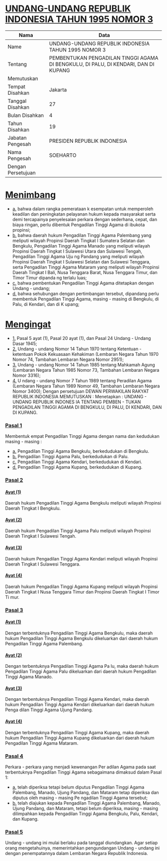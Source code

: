 # [UNDANG-UNDANG REPUBLIK INDONESIA TAHUN 1995 NOMOR 3](http://example.org/legal/peraturan/uu/1995/3)

| Nama | Data |
| ------ | ----- |
|Name|UNDANG-UNDANG REPUBLIK INDONESIA TAHUN 1995 NOMOR 3|
|Tentang| PEMBENTUKAN PENGADILAN TINGGI AGAMA DI BENGKULU, DI PALU, DI KENDARI, DAN DI KUPANG|
|Memutuskan||
|Tempat Disahkan|Jakarta|
|Tanggal Disahkan|27|
|Bulan Disahkan|4|
|Tahun Disahkan|19|
|Jabatan Pengesah|PRESIDEN REPUBLIK INDONESIA|
|Nama Pengesah|SOEHARTO|
|Dengan Persetujuan||
# [Menimbang](http://example.org/legal/peraturan/uu/1995/3/menimbang)

* [a.](http://example.org/legal/peraturan/uu/1995/3/menimbang/huruf/a) bahwa dalam rangka pemerataan k esempatan untuk memperoleh keadilan dan peningkatan pelayanan hukum kepada masyarakat serta demi tercapainya penyelesaian perkara dengan sederhana, cepat, dan biaya ringan, perlu dibentuk Pengadilan Tinggi Agama di ibukota propinsi;
* [b.](http://example.org/legal/peraturan/uu/1995/3/menimbang/huruf/b) bahwa daerah hukum Pengadilan Tinggi Agama Palembang yang meliputi wilayah Propinsi Daerah Tingkat I Sumatera Selatan dan Bengkulu, Pengadilan Tinggi Agama Manado yang meliputi wilayah Propinsi Daerah Tingkat I Sulawesi Utara dan Sulawesi Tengah, Pengadilan Tinggi Agama Uju ng Pandang yang meliputi wilayah Propinsi Daerah Tingkat I Sulawesi Selatan dan Sulawesi Tenggara, serta Pengadilan Tinggi Agama Mataram yang meliputi wilayah Propinsi Daerah Tingkat I Bali, Nusa Tenggara Barat, Nusa Tenggara Timur, dan Timor Timur dipanda ng terlalu luas;
* [c.](http://example.org/legal/peraturan/uu/1995/3/menimbang/huruf/c) bahwa pembentukan Pengadilan Tinggi Agama ditetapkan dengan Undang - undang;
* [d.](http://example.org/legal/peraturan/uu/1995/3/menimbang/huruf/d) bahwa sehubungan dengan pertimbangan tersebut, dipandang perlu membentuk Pengadilan Tinggi Agama, masing - masing di Bengkulu, di Palu, di Kendari, dan di K upang;
# [Mengingat](http://example.org/legal/peraturan/uu/1995/3/mengingat)

* [1.](http://example.org/legal/peraturan/uu/1995/3/mengingat/huruf/0001) Pasal 5 ayat (1), Pasal 20 ayat (1), dan Pasal 24 Undang - Undang Dasar 1945;
* [2.](http://example.org/legal/peraturan/uu/1995/3/mengingat/huruf/0002) Undang - undang Nomor 14 Tahun 1970 tentang Ketentuan - ketentuan Pokok Kekuasaan Kehakiman (Lembaran Negara Tahun 1970 Nomor 74, Tambahan Lembaran Negara Nomor 2951);
* [3.](http://example.org/legal/peraturan/uu/1995/3/mengingat/huruf/0003) Undang - undang Nomor 14 Tahun 1985 tentang Mahkamah Agung (Lembaran Negara Tahun 1985 Nomor 73, Tambahan Lembaran Negara Nomor 3316);
* [4.](http://example.org/legal/peraturan/uu/1995/3/mengingat/huruf/0004) U ndang - undang Nomor 7 Tahun 1989 tentang Peradilan Agama (Lembaran Negara Tahun 1989 Nomor 49, Tambahan Lembaran Negara Nomor 3400); Dengan persetujuan DEWAN PERWAKILAN RAKYAT REPUBLIK INDONESIA MEMUTUSKAN : Menetapkan : UNDANG - UNDANG REPUBLIK INDONES IA TENTANG PEMBEN - TUKAN PENGADILAN TINGGI AGAMA DI BENGKULU, DI PALU, DI KENDARI, DAN DI KUPANG.

### [Pasal 1](http://example.org/legal/peraturan/uu/1995/3/pasal/0001)
Membentuk empat Pengadilan Tinggi Agama dengan nama dan kedudukan masing - masing :
* [a.](http://example.org/legal/peraturan/uu/1995/3/pasal/0001/versi/00190427/huruf/a) Pengadilan Tinggi Agama Bengkulu, berkedudukan di Bengkulu.
* [b.](http://example.org/legal/peraturan/uu/1995/3/pasal/0001/versi/00190427/huruf/b) Pengadilan Tinggi Agama Palu, berkedudukan di Palu.
* [c.](http://example.org/legal/peraturan/uu/1995/3/pasal/0001/versi/00190427/huruf/c) Pengadilan Tinggi Agama Kendari, berkedudukan di Kendari.
* [d.](http://example.org/legal/peraturan/uu/1995/3/pasal/0001/versi/00190427/huruf/d) Pengadilan Tinggi Agama Kupang, berkedudukan di Kupang.


### [Pasal 2](http://example.org/legal/peraturan/uu/1995/3/pasal/0002)

#### [Ayat (1)](http://example.org/legal/peraturan/uu/1995/3/pasal/0002/versi/00190427/ayat/0001)
Daerah hukum Pengadilan Tinggi Agama Bengkulu meliputi wilayah Propinsi Daerah Tingkat I Bengkulu.

#### [Ayat (2)](http://example.org/legal/peraturan/uu/1995/3/pasal/0002/versi/00190427/ayat/0002)
Daerah hukum Pengadilan Tinggi Agama Palu meliputi wilayah Propinsi Daerah Tingkat I Sulawesi Tengah.

#### [Ayat (3)](http://example.org/legal/peraturan/uu/1995/3/pasal/0002/versi/00190427/ayat/0003)
Daerah hukum Pengadilan Tinggi Agama Kendari meliputi wilayah Propinsi Daerah Tingkat I Sulawesi Tenggara.

#### [Ayat (4)](http://example.org/legal/peraturan/uu/1995/3/pasal/0002/versi/00190427/ayat/0004)
Daerah hukum Pengadilan Tinggi Agama Kupang meliputi wilayah Propinsi Daerah Tingkat I Nusa Tenggara Timur dan Propinsi Daerah Tingkat I Timor Ti mur.


### [Pasal 3](http://example.org/legal/peraturan/uu/1995/3/pasal/0003)

#### [Ayat (1)](http://example.org/legal/peraturan/uu/1995/3/pasal/0003/versi/00190427/ayat/0001)
Dengan terbentuknya Pengadilan Tinggi Agama Bengkulu, maka daerah hukum Pengadilan Tinggi Agama Bengkulu dikeluarkan dari daerah hukum Pengadilan Tinggi Agama Palembang.

#### [Ayat (2)](http://example.org/legal/peraturan/uu/1995/3/pasal/0003/versi/00190427/ayat/0002)
Dengan terbentuknya Pengadilan Tinggi Agama Pa lu, maka daerah hukum Pengadilan Tinggi Agama Palu dikeluarkan dari daerah hukum Pengadilan Tinggi Agama Manado.

#### [Ayat (3)](http://example.org/legal/peraturan/uu/1995/3/pasal/0003/versi/00190427/ayat/0003)
Dengan terbentuknya Pengadilan Tinggi Agama Kendari, maka daerah hukum Pengadilan Tinggi Agama Kendari dikeluarkan dari daerah hukum Penga dilan Tinggi Agama Ujung Pandang.

#### [Ayat (4)](http://example.org/legal/peraturan/uu/1995/3/pasal/0003/versi/00190427/ayat/0004)
Dengan terbentuknya Pengadilan Tinggi Agama Kupang, maka daerah hukum Pengadilan Tinggi Agama Kupang dikeluarkan dari daerah hukum Pengadilan Tinggi Agama Mataram.


### [Pasal 4](http://example.org/legal/peraturan/uu/1995/3/pasal/0004)
Perkara - perkara yang menjadi kewenangan Per adilan Agama pada saat terbentuknya Pengadilan Tinggi Agama sebagaimana dimaksud dalam Pasal 1:
* [a.](http://example.org/legal/peraturan/uu/1995/3/pasal/0004/versi/00190427/huruf/a) telah diperiksa tetapi belum diputus Pengadilan Tinggi Agama Palembang, Manado, Ujung Pandang, dan Mataram tetap diperiksa dan diputus oleh masing - masing Pe ngadilan Tinggi Agama tersebut;
* [b.](http://example.org/legal/peraturan/uu/1995/3/pasal/0004/versi/00190427/huruf/b) telah diajukan kepada Pengadilan Tinggi Agama Palembang, Manado, Ujung Pandang, dan Mataram, tetapi belum diperiksa, masing - masing dilimpahkan kepada Pengadilan Tinggi Agama Bengkulu, Palu, Kendari, dan Kupang.


### [Pasal 5](http://example.org/legal/peraturan/uu/1995/3/pasal/0005)
Undang - undang ini mulai berlaku pada tanggal diundangkan. Agar setiap orang mengetahuinya, memerintahkan pengundangan Undang - undang ini dengan penempatannya dalam Lembaran Negara Republik Indonesia.
